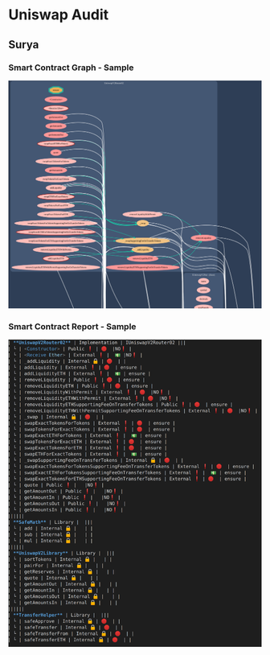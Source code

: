 # Uniswap Audit
## Surya
### Smart Contract Graph - Sample

![](reports/uniswap-graph.png)

### Smart Contract Report - Sample

![](reports/uniswap-report.png)